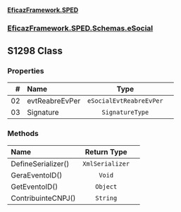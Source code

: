 #### [EficazFramework.SPED](EficazFrameworkSPED.md 'EficazFramework SPED')
### [EficazFramework.SPED.Schemas.eSocial](EficazFramework.SPED.Schemas.eSocial.md 'EficazFramework.SPED.Schemas.eSocial')

## S1298 Class
### Properties

| # | Name | Type | |
| ---: | :--- | :---: | :--- |
| 02 | evtReabreEvPer | `eSocialEvtReabreEvPer` |  |
| 03 | Signature | `SignatureType` |  |
### Methods

| Name | Return Type | |
| :--- | :---: | :--- |
| DefineSerializer() | `XmlSerializer` |  |
| GeraEventoID() | `Void` |  |
| GetEventoID() | `Object` |  |
| ContribuinteCNPJ() | `String` |  |
